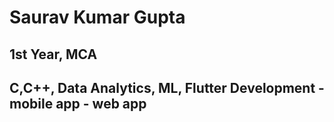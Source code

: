 # Saurav Kumar Gupta

## 1st Year, MCA

## C,C++, Data Analytics, ML, Flutter Development - mobile app - web app
